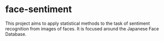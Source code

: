 # face-sentiment
This project aims to apply statistical methods to the task of sentiment recognition from images of faces. It is focused around the Japanese Face Database.
